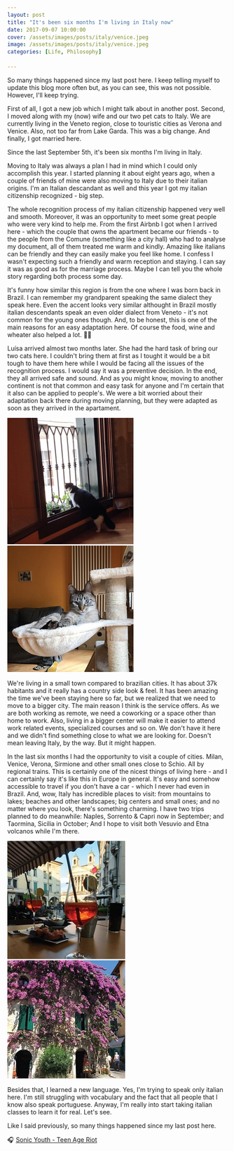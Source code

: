 ```yaml
---
layout: post
title: "It's been six months I'm living in Italy now"
date: 2017-09-07 10:00:00
cover: /assets/images/posts/italy/venice.jpeg
image: /assets/images/posts/italy/venice.jpeg
categories: [Life, Philosophy]
 
---
```


So many things happened since my last post here. I keep telling myself to update this blog more often but, as you can see, this was not possible. However, I'll keep trying.

First of all, I got a new job which I might talk about in another post. Second, I moved along with my (now) wife and our two pet cats to Italy. We are currently living in the Veneto region, close to touristic cities as Verona and Venice. Also, not too far from Lake Garda. This was a big change. And finally, I got married here.

Since the last September 5th, it's been six months I'm living in Italy.

Moving to Italy was always a plan I had in mind which I could only accomplish this year. I started planning it about eight years ago, when a couple of friends of mine were also moving to Italy due to their italian origins. I'm an Italian descandant as well and this year I got my italian citizenship recognized - big step. 

The whole recognition process of my italian citizenship happened very well and smooth. Moreover, it was an opportunity to meet some great people who were very kind to help me. From the first Airbnb I got when I arrived here - which the couple that owns the apartment became our friends - to the people from the Comune (something like a city hall) who had to analyse my document, all of them treated me warm and kindly. Amazing like italians can be friendly and they can easily make you feel like home. I confess I wasn't expecting such a friendly and warm reception and staying. I can say it was as good as for the marriage process. Maybe I can tell you the whole story regarding both process some day.

It's funny how similar this region is from the one where I was born back in Brazil. I can remember my grandparent speaking the same dialect they speak here. Even the accent looks very similar althought in Brazil mostly italian descendants speak an even older dialect from Veneto - it's not common for the young ones though. And, to be honest, this is one of the main reasons for an easy adaptation here. Of course the food, wine and wheater also helped a lot. 🍝🍷

Luísa arrived almost two months later. She had the hard task of bring our two cats here. I couldn't bring them at first as I tought it would be a bit tough to have them here while I would be facing all the issues of the recognition process. I would say it was a preventive decision. In the end, they all arrived safe and sound. And as you might know, moving to another continent is not that common and easy task for anyone and I'm certain that it also can be applied to people's. We were a bit worried about their adaptation back there during moving planning, but they were adapted as soon as they arrived in the apartament.

[![Catita](/assets/images/posts/italy/catita-small.jpg)](/assets/images/posts/italy/catita-large.jpg)
[![Piqui](/assets/images/posts/italy/piqui-small.jpg)](/assets/images/posts/italy/piqui-large.jpg)

We're living in a small town compared to brazilian cities. It has about 37k habitants and it really has a country side look & feel. It has been amazing the time we've been staying here so far, but we realized that we need to move to a bigger city. The main reason I think is the service offers. As we are both working as remote, we need a coworking or a space other than home to work. Also, living in a bigger center will make it easier to attend work related events, specialized courses and so on. We don't have it here and we didn't find something close to what we are looking for. Doesn't mean leaving Italy, by the way. But it might happen.

In the last six months I had the opportunity to visit a couple of cities. Milan, Venice, Verona, Sirmione and other small ones close to Schio. All by regional trains. This is certainly one of the nicest things of living here - and I can certainly say it's like this in Europe in general. It's easy and somehow accessible to travel if you don't have a car - which I never had even in Brazil. And, wow, Italy has incredible places to visit: from mountains to lakes; beaches and other landscapes; big centers and small ones; and no matter where you look, there's something charming. I have two trips planned to do meanwhile: Naples, Sorrento & Capri now in September; and Taormina, Sicilia in October; And I hope to visit both Vesuvio and Etna volcanos while I'm there. 

[![Schio](/assets/images/posts/italy/schio-small.jpg)](/assets/images/posts/italy/schio-large.jpg)
[![Sirmione](/assets/images/posts/italy/sirmione-small.jpg)](/assets/images/posts/italy/sirmione-large.jpg)

Besides that, I learned a new language. Yes, I'm trying to speak only italian here. I'm still struggling with vocabulary and the fact that all people that I know also speak portuguese. Anyway, I'm really into start taking italian classes to learn it for real. Let's see.

Like I said previously, so many things happened since my last post here.

🎧 [Sonic Youth - Teen Age Riot](https://open.spotify.com/track/0WIbzDVEpmOyBnqqdtqIL9) 
